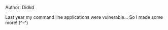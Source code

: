 Author: Didkd

Last year my command line applications were vulnerable... So I made some more! (^-^)
